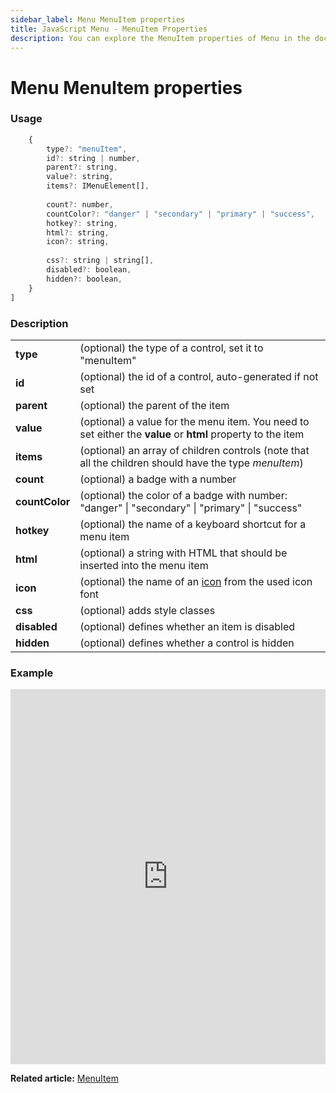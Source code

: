 ```yaml
---
sidebar_label: Menu MenuItem properties
title: JavaScript Menu - MenuItem Properties 
description: You can explore the MenuItem properties of Menu in the documentation of the DHTMLX JavaScript UI library. Browse developer guides and API reference, try out code examples and live demos, and download a free 30-day evaluation version of DHTMLX Suite.
---
```


# Menu MenuItem properties

### Usage

```javascript
	{
		type?: "menuItem",
		id?: string | number,
		parent?: string,
		value?: string,
		items?: IMenuElement[],
	
		count?: number,
		countColor?: "danger" | "secondary" | "primary" | "success",
		hotkey?: string,
		html?: string,
		icon?: string,
		
		css?: string | string[],
		disabled?: boolean,
		hidden?: boolean,
	}
]
```

### Description

<table>
	<tbody>
        <tr>
			<td><b>type</b></td>
			<td>(optional) the type of a control, set it to "menuItem"</td>
		</tr>
        <tr>
			<td><b>id</b></td>
			<td>(optional) the id of a control, auto-generated if not set</td>
		</tr>
		<tr>
			<td><b>parent</b></td>
			<td>(optional) the parent of the item</td>
		</tr>
		<tr>
			<td><b>value</b></td>
			<td>(optional) a value for the menu item. You need to set either the <b>value</b> or <b>html</b> property to the item</td>
		</tr>
        <tr>
			<td><b>items</b></td>
			<td>(optional) an array of children controls (note that all the children should have the type <i>menuItem</i>)</td>
		</tr>
		<tr>
			<td><b>count</b></td>
			<td>(optional) a badge with a number</td>
		</tr>
        <tr>
			<td><b>countColor</b></td>
			<td>(optional) the color of a badge with number: "danger" | "secondary" | "primary" | "success" </td>
		</tr>
        <tr>
			<td><b>hotkey</b></td>
			<td>(optional) the name of a keyboard shortcut for a menu item</td>
		</tr>
        <tr>
			<td><b>html</b></td>
			<td>(optional) a string with HTML that should be inserted into the menu item</td>
		</tr>
		<tr>
			<td><b>icon</b></td>
			<td>(optional) the name of an <a href="../../customization">icon</a> from the used icon font</td>
		</tr>
		<tr>
			<td><b>css</b></td>
			<td>(optional) adds style classes</td>
		</tr>
		<tr>
			<td><b>disabled</b></td>
			<td>(optional) defines whether an item is disabled</td>
		</tr>
		<tr>
			<td><b>hidden</b></td>
			<td>(optional) defines whether a control is hidden</td>
		</tr>
    </tbody>
</table>

### Example

<iframe src="https://snippet.dhtmlx.com/qkxeer2h?mode=js" frameborder="0" class="snippet_iframe" width="100%" height="600"></iframe>

**Related article:** [MenuItem](menu/configuring_menu_items.md#menuitem)